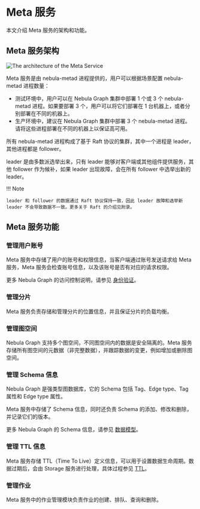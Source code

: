# Meta 服务

本文介绍 Meta 服务的架构和功能。

## Meta 服务架构

![The architecture of the Meta Service](https://docs-cdn.nebula-graph.com.cn/docs-2.0/1.introduction/2.nebula-graph-architecture/meta-architecture1.png)

Meta 服务是由 nebula-metad 进程提供的，用户可以根据场景配置 nebula-metad 进程数量：

- 测试环境中，用户可以在 Nebula Graph 集群中部署 1 个或 3 个 nebula-metad 进程。如果要部署 3 个，用户可以将它们部署在 1 台机器上，或者分别部署在不同的机器上。
- 生产环境中，建议在 Nebula Graph 集群中部署 3 个 nebula-metad 进程。请将这些进程部署在不同的机器上以保证高可用。

所有 nebula-metad 进程构成了基于 Raft 协议的集群，其中一个进程是 leader，其他进程都是 follower。

leader 是由多数派选举出来，只有 leader 能够对客户端或其他组件提供服务，其他 follower 作为候补，如果 leader 出现故障，会在所有 follower 中选举出新的 leader。

!!! Note

    leader 和 follower 的数据通过 Raft 协议保持一致，因此 leader 故障和选举新 leader 不会导致数据不一致。更多关于 Raft 的介绍见附录。

## Meta 服务功能

### 管理用户账号

Meta 服务中存储了用户的账号和权限信息，当客户端通过账号发送请求给 Meta 服务，Meta 服务会检查账号信息，以及该账号是否有对应的请求权限。

更多 Nebula Graph 的访问控制说明，请参见 [身份验证](../../7.data-security/1.authentication/1.authentication.md)。

### 管理分片

Meta 服务负责存储和管理分片的位置信息，并且保证分片的负载均衡。

### 管理图空间

Nebula Graph 支持多个图空间，不同图空间内的数据是安全隔离的。Meta 服务存储所有图空间的元数据（非完整数据），并跟踪数据的变更，例如增加或删除图空间。

### 管理 Schema 信息

Nebula Graph 是强类型图数据库，它的 Schema 包括 Tag、Edge type、Tag 属性和 Edge type 属性。

Meta 服务中存储了 Schema 信息，同时还负责 Schema 的添加、修改和删除，并记录它们的版本。

更多 Nebula Graph 的 Schema 信息，请参见 [数据模型](../2.data-model.md)。

### 管理 TTL 信息

Meta 服务存储 TTL（Time To Live）定义信息，可以用于设置数据生命周期。数据过期后，会由 Storage 服务进行处理，具体过程参见 [TTL](../../3.ngql-guide/8.clauses-and-options/ttl-options.md)。

### 管理作业

Meta 服务中的作业管理模块负责作业的创建、排队、查询和删除。
